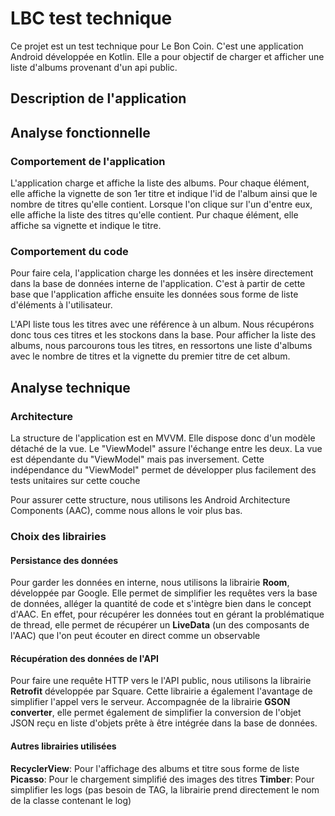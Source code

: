 
# LBC test technique

Ce projet est un test technique pour Le Bon Coin. C'est une application Android développée en Kotlin.
Elle a pour objectif de charger et afficher une liste d'albums provenant d'un api public.  

## Description de l'application
## Analyse fonctionnelle

### Comportement de l'application
L'application charge et affiche la liste des albums.
Pour chaque élément, elle affiche la vignette de son 1er titre et indique l'id de l'album ainsi que le nombre de titres qu'elle contient.
Lorsque l'on clique sur l'un d'entre eux, elle affiche la liste des titres qu'elle contient.
Pur chaque élément, elle affiche sa vignette et indique le titre.

### Comportement du code
Pour faire cela, l'application charge les données et les insère directement dans la base de données interne de l'application. C'est à partir de cette base que l'application affiche ensuite les données sous forme de liste  d'éléments à l'utilisateur.

L'API liste tous les titres avec une référence à un album. Nous récupérons donc tous ces titres et les stockons dans la base. Pour afficher la liste des albums, nous parcourons tous les titres, en ressortons une liste d'albums avec le nombre de titres et la vignette du premier titre de cet album.

## Analyse technique
### Architecture
La structure de l'application est en MVVM.
Elle dispose donc d'un modèle détaché de la vue.
Le "ViewModel" assure l'échange entre les deux.
La vue est dépendante du "ViewModel" mais pas inversement.
Cette indépendance du "ViewModel" permet de développer plus facilement des tests unitaires sur cette couche

Pour assurer cette structure, nous utilisons les Android Architecture Components (AAC), comme nous allons le voir plus bas.

### Choix des librairies

#### Persistance des données
Pour garder les données en interne, nous utilisons la librairie **Room**, développée par Google. Elle permet de simplifier les requêtes vers la base de données, alléger la quantité de code et s'intègre bien dans le concept d'AAC.
En effet, pour récupérer les données tout en gérant la problématique de thread, elle permet de récupérer un **LiveData** (un des composants de l'AAC) que l'on peut écouter en direct comme un observable

#### Récupération des données de l'API
 
Pour faire une requête HTTP vers le l'API public, nous utilisons la librairie **Retrofit** développée par Square.
Cette librairie a également l'avantage de simplifier l'appel vers le serveur. Accompagnée de la librairie **GSON converter**, elle permet également de simplifier la conversion de l'objet JSON reçu en liste d'objets prête à être intégrée dans la base de données.

#### Autres librairies utilisées

**RecyclerView**: Pour l'affichage des albums et titre sous forme de liste
**Picasso**: Pour le chargement simplifié des images des titres
**Timber**: Pour simplifier les logs (pas besoin de TAG, la librairie prend directement le nom de la classe contenant le log)